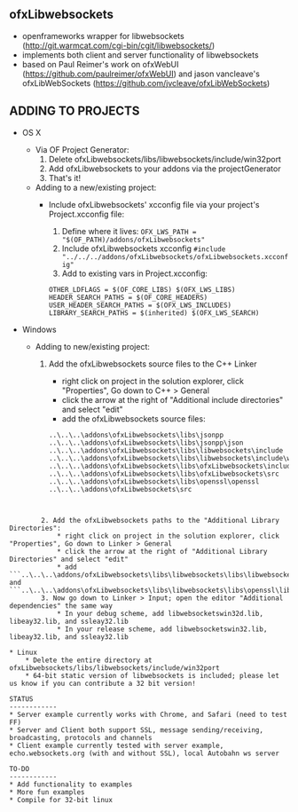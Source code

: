 ofxLibwebsockets
------------
* openframeworks wrapper for libwebsockets (http://git.warmcat.com/cgi-bin/cgit/libwebsockets/) 
* implements both client and server functionality of libwebsockets
* based on Paul Reimer's work on ofxWebUI (https://github.com/paulreimer/ofxWebUI) and jason vancleave's ofxLibWebSockets (https://github.com/jvcleave/ofxLibWebSockets)

ADDING TO PROJECTS
------------
* OS X
	* Via OF Project Generator:
		1. Delete ofxLibwebsockets/libs/libwebsockets/include/win32port
		2. Add ofxLibwebsockets to your addons via the projectGenerator
		3. That's it!
	* Adding to a new/existing project:
		* Include ofxLibwebsockets' xcconfig file via your project's Project.xcconfig file:
			1. Define where it lives: 
			```OFX_LWS_PATH = "$(OF_PATH)/addons/ofxLibwebsockets"```
			2. Include ofxLibwebsockets xcconfig
			```#include "../../../addons/ofxLibwebsockets/ofxLibwebsockets.xcconfig"```
			2. Add to existing vars in Project.xcconfig:
			
			```
			OTHER_LDFLAGS = $(OF_CORE_LIBS) $(OFX_LWS_LIBS)
			HEADER_SEARCH_PATHS = $(OF_CORE_HEADERS) 
			USER_HEADER_SEARCH_PATHS = $(OFX_LWS_INCLUDES)
			LIBRARY_SEARCH_PATHS = $(inherited) $(OFX_LWS_SEARCH)
			```

* Windows
	* Adding to new/existing project: 
		1. Add the ofxLibwebsockets source files to the C++ Linker
			* right click on project in the solution explorer, click "Properties", Go down to C++ > General
			* click the arrow at the right of "Additional include directories" and select "edit"
			* add the ofxLibwebsockets source files:
			
			```
			..\..\..\addons\ofxLibwebsockets\libs\jsonpp
			..\..\..\addons\ofxLibwebsockets\libs\jsonpp\json
			..\..\..\addons\ofxLibwebsockets\libs\libwebsockets\include
			..\..\..\addons\ofxLibwebsockets\libs\libwebsockets\include\win32port
			..\..\..\addons\ofxLibwebsockets\libs\ofxLibwebsockets\include
			..\..\..\addons\ofxLibwebsockets\libs\ofxLibwebsockets\src
			..\..\..\addons\ofxLibwebsockets\libs\openssl\openssl
			..\..\..\addons\ofxLibwebsockets\src
```


		2. Add the ofxLibwebsockets paths to the "Additional Library Directories":
			* right click on project in the solution explorer, click "Properties", Go down to Linker > General
			* click the arrow at the right of "Additional Library Directories" and select "edit"
			* add ```..\..\..\addons/ofxLibwebsockets\libs\libwebsockets\libs\libwebsockets\lib\win32``` and ```..\..\..\addons\ofxLibwebsockets\libs\libwebsockets\libs\openssl\lib\win32```
		3. Now go down to Linker > Input; open the editor "Additional dependencies" the same way
			* In your debug scheme, add libwebsocketswin32d.lib, libeay32.lib, and ssleay32.lib
			* In your release scheme, add libwebsocketswin32.lib, libeay32.lib, and ssleay32.lib
			
* Linux
	* Delete the entire directory at ofxLibwebsockets/libs/libwebsockets/include/win32port
	* 64-bit static version of libwebsockets is included; please let us know if you can contribute a 32 bit version!

STATUS
------------
* Server example currently works with Chrome, and Safari (need to test FF)
* Server and Client both support SSL, message sending/receiving, broadcasting, protocols and channels
* Client example currently tested with server example, echo.websockets.org (with and without SSL), local Autobahn ws server

TO-DO
------------
* Add functionality to examples
* More fun examples
* Compile for 32-bit linux
